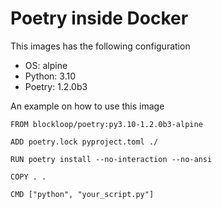 Poetry inside Docker
====================

This images has the following configuration

- OS: alpine
- Python: 3.10
- Poetry: 1.2.0b3

An example on how to use this image

```
FROM blockloop/poetry:py3.10-1.2.0b3-alpine

ADD poetry.lock pyproject.toml ./

RUN poetry install --no-interaction --no-ansi

COPY . .

CMD ["python", "your_script.py"]
```
